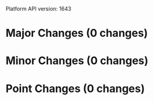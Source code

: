 Platform API version: 1643


# Major Changes (0 changes)


# Minor Changes (0 changes)


# Point Changes (0 changes)
